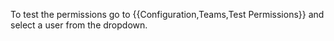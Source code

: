 To test the permissions go to {{Configuration,Teams,Test Permissions}} and select a user from the dropdown.
